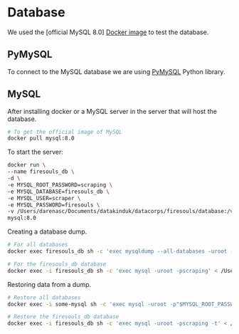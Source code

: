 # Database

We used the [official MySQL 8.0] [Docker image](https://hub.docker.com/_/mysql) to test the database.

## PyMySQL

To connect to the MySQL database we are using [PyMySQL](https://github.com/PyMySQL/PyMySQL) Python library.

## MySQL
After installing docker or a MySQL server in the server that will host the database.

```sh
# To get the official image of MySQL
docker pull mysql:8.0
```

To start the server:
```sh
docker run \
--name firesouls_db \
-d \
-e MYSQL_ROOT_PASSWORD=scraping \
-e MYSQL_DATABASE=firesouls_db \
-e MYSQL_USER=scraper \
-e MYSQL_PASSWORD=firesouls \
-v /Users/darenasc/Documents/datakinduk/datacorps/firesouls/database:/var/lib/mysql \
mysql:8.0
```

Creating a database dump.

```sh
# For all databases
docker exec firesouls_db sh -c 'exec mysqldump --all-databases -uroot -p"$MYSQL_ROOT_PASSWORD"' > /Users/darenasc/Documents/datakinduk/datacorps/firesouls/database/all-databases.sql

# For the firesouls_db database
docker exec -i firesouls_db sh -c 'exec mysql -uroot -pscraping' < /Users/darenasc/Documents/datakinduk/datacorps/firesouls/database/firesouls_db.sql
```

Restoring data from a dump.

```sh
# Restore all databases
docker exec -i some-mysql sh -c 'exec mysql -uroot -p"$MYSQL_ROOT_PASSWORD"' < /Users/darenasc/Documents/datakinduk/datacorps/firesouls/database/all-databases.sql

# Restore the firesouls_db database
docker exec -i firesouls_db sh -c 'exec mysql -uroot -pscraping -t' < /Users/darenasc/Documents/datakinduk/datacorps/firesouls/database/firesouls_db.sql
```